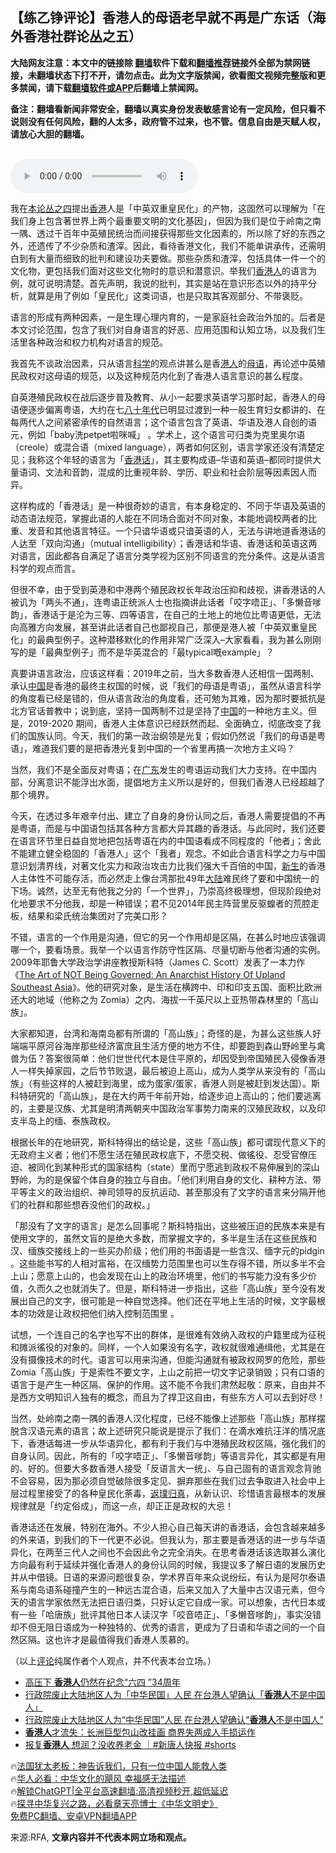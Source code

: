  <!-- 面包屑导航 --> <h2>【练乙铮评论】香港人的母语老早就不再是广东话（海外香港社群论丛之五）</h2> <p class="notice"><b>大陆网友注意：本文中的链接除 <a href="https://github.com/bannedbook/fanqiang" >翻墙</a>软件下载和<a href="https://github.com/killgcd/justmysocks/blob/master/README.md">翻墙推荐</a>链接外全部为禁网链接，未翻墙状态下打不开，请勿点击。此为文字版禁闻，欲看图文视频完整版和更多禁闻，请下载<a href="https://github.com/bannedbook/fanqiang">翻墙软件或APP</a>后翻墙上禁闻网。</p><p>备注：翻墙看新闻非常安全，翻墙以真实身份发表敏感言论有一定风险，但只看不说则没有任何风险，翻的人太多，政府管不过来，也不管。信息自由是天赋人权，请放心大胆的翻墙。</b></p>  <div class="entry"> <p><br /> <audio controls="controls" preload="metadata" src="https://www.rfa.org/cantonese/commentaries/jl/com-06022023082945.html/@@stream" type="audio/mpeg"><br /> </audio></p> <p>我在<a href="https://www.rfa.org/cantonese/commentaries/jl/com-04072023093016.html?encoding=simplified">本论丛之四</a>提出<a href="https://www.bannedbook.org/bnews/tag/%e9%a6%99%e6%b8%af/" class="st_tag internal_tag" rel="tag" title="标签 香港 下的日志">香港</a>人是「中英双重皇民化」的产物，这固然可以理解为「在我们身上包含著世界上两个最重要文明的文化基因」，但因为我们是位于岭南之南一隅、透过千百年中英殖民统治而间接获得那些文化因素的，所以除了好的东西之外，还遗传了不少杂质和渣滓。因此，看待香港文化，我们不能单讲承传，还需明白到有大量而细致的批判和建设功夫要做。那些杂质和渣滓，包括具体一件一个的文化物，更包括我们面对这些文化物时的意识和潜意识。举我们<a href="https://www.bannedbook.org/bnews/tag/%E9%A6%99%E6%B8%AF%E4%BA%BA/" class="st_tag internal_tag" rel="tag" title="标签 香港人 下的日志">香港人</a>的语言为例，就可说明清楚。首先声明，我说的批判，其实是站在意识形态以外的持平分析，就算是用了例如「皇民化」这类词语，也是只取其客观部分、不带褒贬。</p> <p>语言的形成有两种因素，一是生理心理内育的，一是家庭社会政治外加的。后者是本文讨论范围，包含了我们对自身语言的好恶、应用范围和认知立场，以及我们生活里各种政治和权力机构对语言的规范。</p> <p>我首先不谈政治因素，只从语言<span class='wp_keywordlink'><a href="https://www.bannedbook.org/forum11/topic309.html" title="禁片：“科学”的棍子" target="_blank">科学</a></span>的观点讲甚么是香<a href="https://www.bannedbook.org/bnews/tag/%e6%b8%af%e4%ba%ba/" class="st_tag internal_tag" rel="tag" title="标签 港人 下的日志">港人</a>的<a href="https://www.bannedbook.org/bnews/tag/%E6%AF%8D%E8%AF%AD/" class="st_tag internal_tag" rel="tag" title="标签 母语 下的日志">母语</a>，再论述中英殖民政权对这母语的规范，以及这种规范内化到了香港人语言意识的甚么程度。</p> <p>自英港殖民政权在战后逐步普及教育、从小一起要求英语学习那时起，香港人的母语便逐步偏离粤语，大约在七<span class='wp_keywordlink'><a href="https://www.bannedbook.org/forum2/topic939.html" title="《八十年代访谈录》" target="_blank">八十年代</a></span>已明显过渡到一种一般生育妇女都讲的、在每两代人之间紧密承传的自然语言；这个语言包含了英语、华语及港人自创的语元，例如「baby洗petpet啦咪喊」 。学术上，这个语言可归类为克里奥尔语（creole）或混合语（mixed language），两者如何区别，语言学家还没有清楚定见；我称这个年轻的语言为「<a href="https://www.bannedbook.org/bnews/tag/%e9%a6%99%e6%b8%af%e8%af%9d/" class="st_tag internal_tag" rel="tag" title="标签 香港话 下的日志">香港话</a>」，其主要构成语–华语和英语–都同时提供大量语词、文法和音韵，混成的比重视年龄、学历、职业和社会阶层等因素因人而异。</p> <p>这样构成的「香港话」是一种很奇妙的语言，有本身稳定的、不同于华语及英语的动态语法规范，掌握此语的人能在不同场合面对不同对象，本能地调校两者的比重、发音和其他语言特征。一个只谙华语或只谙英语的人，无法与讲地道香港话的人达至「双向沟通」（mutual intelligibility）；香港话和华语、香港话和英语这两对语言，因此都各自满足了语言分类学视为区别不同语言的充分条件。这是从语言科学的观点而言。</p> <p>但很不幸，由于受到英港和中港两个殖民政权长年政治压抑和歧视，讲香港话的人被讥为「两头不通」，连粤语正统派人士也指摘讲此话者「咬字唔正」、「多懒音嗲韵」，香港话于是沦为三等、四等语言，在自己的土地上的地位比粤语更低，无法向高雅方向发展，甚至讲此话者自己也鄙视自己，那便是港人被「中英双重皇民化」的最典型例子。这种潜移默化的作用非常广泛深入–大家看看，我为甚么刚刚写的是「最典型例子」而不是华英混合的「最typical嘅example」？</p> <p>真要讲语言政治，应该这样看：2019年之前，当大多数香港人还相信一国两制、承认<span class='wp_keywordlink_affiliate'><a href="https://www.bannedbook.org/" title="中国" target="_blank">中国</a></span>是香港的最终主权国的时候，说「我们的母语是粤语」，虽然从语言科学的角度看已经是错的，但从语言政治的角度看，还可勉为其难，因为那时要抵抗是北方官话普教中；说到底，坚持一国两制不过是坚持了<a href="https://www.bannedbook.org/bnews/tag/%E4%B8%AD%E5%9B%BD/" class="st_tag internal_tag" rel="tag" title="标签 中国 下的日志">中国</a>的一种地方主义。但是，2019-2020 期间，香港人主体意识已经跃然而起、全面确立，彻底改变了我们的国族认同。今天，我们的第一政治纲领是光复；假如仍然说「我们的母语是粤语」，难道我们要的是把香港光复到中国的一个省里再搞一次地方主义吗？</p> <p>当然，我们不是全面反对粤语；在<a href="https://www.bannedbook.org/bnews/tag/%e5%b9%bf%e4%b8%9c/" class="st_tag internal_tag" rel="tag" title="标签 广东 下的日志">广东</a>发生的粤语运动我们大力支持。在中国内部，分离意识不能浮出水面，提倡地方主义所以是好的，但我们香港人已经超越了那个境界。</p> <p>今天，在透过多年艰辛付出、建立了自身的身份认同之后，香港人需要提倡的不再是粤语，而是与中国语包括其各种方言都大异其趣的香港话。与此同时，我们还要在语言环节里日益自觉地把包括粤语在内的中国语看成不同程度的「他者」；舍此不能建立健全稳固的「香港人」这个「我者」观念。不如此合语言科学之力与中国意识划清界线，对著文化实力和政治攻击力比我们强大千百倍的中国，<span class='wp_keywordlink'><a href="https://www.bannedbook.org/forum2/topic1642.html" title="正见网《新生》" target="_blank">新生</a></span>的香港人主体性不可能存活，而必然走上像台湾那批49年<span class='wp_keywordlink_affiliate'><a href="https://www.bannedbook.org/" title="大陆" target="_blank">大陆</a></span>难民终了要和中国统一的下场。诚然，达至无有他我之分的「一个世界」，乃崇高终极理想，但现阶段绝对化地要求不分他我，却是一种错误；君不见2014年民主阵营里反驱蝗者的荒腔走板，结果和梁氏统治集团对了完美口形？</p>  <p>不错，语言的一个作用是沟通，但它的另一个作用却是区隔，在甚么时地应该强调哪一个，要看场景。我举一个以语言作防守性区隔、尽量切断与他者沟通的实例。2009年耶鲁大学政治学讲座教授斯科特（James C. Scott）发表了一本力作《<a href="https://yalebooks.yale.edu/book/9780300169171/the-art-of-not-being-governed/">The Art of NOT Being Governed: An Anarchist History Of Upland Southeast Asia</a>》。他的研究对象，是生活在横跨中、印和印支五国、面积比欧洲还大的地域（他称之为 Zomia）之内、海拔一千英尺以上亚热带森林里的「高山族」。</p> <p>大家都知道，台湾和海南岛都有所谓的「高山族」；奇怪的是，为甚么这些族人好端端平原河谷海岸那些经济富庶且生活方便的地方不住，却要跑到森山野岭里与禽兽为伍？答案很简单：他们世世代代本是住平原的，却因受到帝国殖民入侵像香港人一样失掉家园，之后节节败退，最后被迫上高山，成为人类学从来没有的「高山族」（有些这样的人被赶到海里，成为蛋家/蛋家，香港人则是被赶到发达国）。斯科特研究的「高山族」，是在大约两千年前开始，给逐步迫上高山的；他们要逃离的，主要是汉族、尤其是明清两朝夹中国政治军事势力南来的汉殖民政权，以及印支半岛上的缅、泰族政权。</p> <p>根据长年的在地研究，斯科特得出的结论是，这些「高山族」都可谓现代意义下的无政府主义者；他们不愿生活在殖民政权底下，不愿交税、做徭役、忍受官僚压迫、被同化到某种形式的国家结构（state）里而宁愿逃到政权不易伸展到的深山野岭，为的是保留个体自身的独立与自由。「他们利用自身的文化、耕种方法、带平等主义的政治组织、神司领导的反抗运动、甚至那没有了文字的语言来分隔开他们的社群和那些想吞没他们的政权。」</p> <p>「那没有了文字的语言」是怎么回事呢？斯科特指出，这些被压迫的民族本来是有使用文字的，虽然文盲的是绝大多数，而掌握文字的，多半是生活在这些民族和汉、缅族交接线上的一些买办阶级；他们用的书面语是一些含汉、缅字元的pidgin 。这些能书写的人相对富裕，在汉缅势力范围里也可以生存得不错，所以多半不会上山；愿意上山的，也会发现在山上的政治环境里，他们的书写能力没有多少价值，久而久之也就消失了。但是，斯科特进一步指出，这些「高山族」至今没有发展出自己的文字，很可能是一种自觉选择。他们还在平地上生活的时候，文字最根本的功效是让政权把他们纳入控制范围里 。</p> <p>试想，一个连自己的名字也写不出的群体，是很难有效纳入政权的户籍里成为征税和摊派徭役的对象的。同样，一个人如果没有名字，政权就很难通缉他，尤其是在没有摄像技术的时代。语言可以用来沟通，但能沟通就有被政权网罗的危险，那些 Zomia「高山族」于是索性不要文字，上山之前把一切文字记录销毁；只有口语的语言于是产生一种区隔、保护的作用。这不能不令我们肃然起敬：原来，自由并不是西方文明知识人独有的概念，而且为了捍卫这自由，有些东方人可以去到好尽！</p>  <p>当然，处岭南之南一隅的香港人汉化程度，已经不能像上述那些「高山族」那样摆脱含汉语元素的语言；故上述研究只能说是提示了我们：在滴水难抗汪洋的情况底下，香港话每进一步从华语异化，都有利于我们与中港殖民政权区隔，强化我们的自身认同。因此，所有的「咬字唔正」、「多懒音嗲韵」等语言异化，其实都是有用的、好的。但要大多数香港人接受「反语言大一统」、与自己固有的语言观念背驰不会容易，因为那必须自觉破除很多定见、摒弃那些在我们过去争取进入社会中上层过程里接受了的各种皇民化荼毒，<span class='wp_keywordlink'><a href="https://www.bannedbook.org/forum3/topic2320.html" title="《返璞归真-神奇的前世回溯疗法》" target="_blank">返璞归真</a></span>，从新认识、珍惜语言最根本的发展规律就是「约定俗成」，而这一点，却正正是政权的大忌！</p> <p>香港话还在发展，特别在海外。不少人担心自己每天讲的香港话，会包含越来越多的外来语，到我们的下一代更不必说。但我认为，那主要是香港话的进一步与华语异化，在两至三代人之间也不会因此令之完全消失。在思考香港话该选取甚么演化方向最有利于延续并强化香港人的身份认同的时候，我提议多了解日语的发展历史并从中借镜。日语的来源问题很复杂，学术界百年来众说纷纭，有认为是阿尔泰语系与南岛语系碰撞产生的一种远古混合语，后来又加入了大量中古汉语元素，但今天的语言学家依然无法把日语归类，只好认定它自成一家。可以想象，古代日本或有一些「哈唐族」批评其他日本人读汉字「咬音唔正」、「多懒音嗲韵」，事实没错却不但无阻日语成为一种独特的、优秀的语言，更成为了日语和华语之间的一个自然区隔。这也许才是最值得我们香港人羡慕的。</p> <p>（以上<span class='wp_keywordlink_affiliate'><a href="https://www.bannedbook.org/bnews/comments/" title="新闻评论" target="_blank">评论</a></span>纯属作者个人观点，并不代表本台立场。）</p> <!--<div id="taboola-mid-1"></div>--><ul class='op-related-articles' title='相关阅读'> <li><a href='https://www.bannedbook.org/bnews/baitai/20230604/1892539.html' target='_blank'>高压下 <b>香港人</b>仍然在纪念“六四 ”34周年</a></li> <li><a href='https://www.bannedbook.org/bnews/headline/20230526/1889224.html' target='_blank'>行政院废止大陆地区人为「中华民国」人民 在台港人望确认「<b>香港人</b>不是中国人」</a></li> <li><a href='https://www.bannedbook.org/bnews/comments/20230526/1889213.html' target='_blank'>行政院废止大陆地区人为“中华民国”人民 在台港人望确认“<b>香港人</b>不是中国人”</a></li> <li><a href='https://www.bannedbook.org/bnews/taiwannews/20230522/1887119.html' target='_blank'><b>香港人</b>才流失：长洲巨型包山改挂画 商界失两成人手损运作</a></li> <li><a href='https://www.bannedbook.org/bnews/sohnews/20230512/1883120.html' target='_blank'>报复<b>香港人</b> 想润？没收养老金 ｜#新唐人快报 #shorts</a></li> </ul> <p class="texttj"> 🔥<a href="https://www.bannedbook.org/bnews/ssgc/20230219/1850782.html" target="_blank">法国犹太老板：神告诉我们，只有一位中国人能救人类</a><br/> 🔥<a href="https://www.bannedbook.org/bnews/comments/20220220/1694796.html" target="_blank">华人必看：中华文化的飓风 幸福感无法描述</a><br/> 🔥<a href="https://github.com/bannedbook/fanqiang/wiki/V2ray%E6%9C%BA%E5%9C%BA" target="_blank">解锁ChatGPT|全平台高速翻墙:高清视频秒开,超低延迟</a><br/> 🔥<a href="https://www.bannedbook.org/bnews/comments/20220808/1768773.html" target="_blank">探寻中华复兴之路，必看章天亮博士《中华文明史》</a><br/> <a href="https://github.com/bannedbook/fanqiang/wiki/%E7%A6%81%E9%97%BB%E7%BD%91%E5%AE%89%E5%8D%93%E7%BF%BB%E5%A2%99%E6%96%B0%E9%97%BBAPP" target="_blank">免费PC翻墙、安卓VPN翻墙APP</a><br/> </p><p>来源:RFA, <strong>文章内容并不代表本网立场和观点。</strong></p> <a name='sharetosocial'></a> <div style="margin-bottom:5px;padding-bottom:5px;clear:both"> <div id="archive-pix-1" class="banner-ads"> <!-- AuctionX Display platform tag START --> <div id="27602x728x90x621x_ADSLOT1" clicktrack="%%CLICK_URL_ESC%%"></div>  <!-- AuctionX Display platform tag END --> </div> <div id="archive-pix-2" class="banner-ads"> <!-- AuctionX Display platform tag START --> <div id="27556x300x250x621x_ADSLOT1" clicktrack="%%CLICK_URL_ESC%%" style="margin:0 auto;text-align:center"></div>  <!-- AuctionX Display platform tag END --> </div> </div>  <div id="archive-pix-1" class="banner-ads"> <!-- AuctionX Display platform tag START --> <div id="27603x728x90x621x_ADSLOT1" clicktrack="%%CLICK_URL_ESC%%"></div>  <!-- AuctionX Display platform tag END --> </div> </div><!--END ENTRY--> 